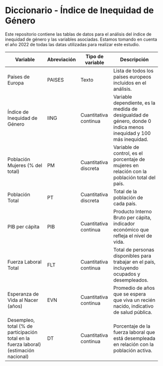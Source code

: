 # Diccionario - Índice de Inequidad de Género
Este repositorio contiene las tablas de datos para el análisis del índice de inequidad de género y las variables asociadas.
Estamos tomando en cuenta el año 2022 de todas las datas utilizadas para realizar este estudio.

| Variable                                                        | Abreviación | Tipo de variable           | Descripción                                                                                 |
|-----------------------------------------------------------------|-------------|-----------------------------|---------------------------------------------------------------------------------------------|
| Países de Europa                                                | PAISES      | Texto                       | Lista de todos los países europeos incluidos en el análisis.                               |
| Índice de Inequidad de Género                                  | IING        | Cuantitativa continua       | Variable dependiente, es la medida de desigualdad de género, donde 0 indica menos inequidad y 100 más inequidad.      |
| Población Mujeres (% del total)                                 | PM          | Cuantitativa discreta       | Variable de control, es el porcentaje de mujeres en relación con la población total del país.                         |
| Población Total                                                 | PT          | Cuantitativa discreta       | Total de la población de cada país.                                                        |
| PIB per cápita                                                 | PIB         | Cuantitativa continua       | Producto Interno Bruto per cápita, indicador económico que refleja el nivel de vida.       |
| Fuerza Laboral Total                                           | FLT         | Cuantitativa continua       | Total de personas disponibles para trabajar en el país, incluyendo ocupados y desempleados.|
| Esperanza de Vida al Nacer (años)                              | EVN         | Cuantitativa continua       | Promedio de años que se espera que viva un recién nacido, indicativo de salud pública.    |
| Desempleo, total (% de participación total en la fuerza laboral) (estimación nacional) | DT | Cuantitativa continua       | Porcentaje de la fuerza laboral que está desempleada en relación con la población activa.   |

